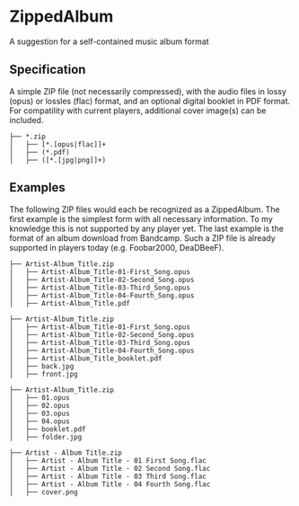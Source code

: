 # ZippedAlbum
A suggestion for a self-contained music album format

## Specification
A simple ZIP file (not necessarily compressed), with the audio files in lossy (opus) or lossles (flac) format, and an optional digital booklet in PDF format. For compatility with current players, additional cover image(s) can be included.

```
├── *.zip
│   ├── [*.[opus|flac]]+
│   ├── (*.pdf)
│   ├── ([*.[jpg|png]]+)
```

## Examples
The following ZIP files would each be recognized as a ZippedAlbum. The first example is the simplest form with all necessary information. To my knowledge this is not supported by any player yet. The last example is the format of an album download from Bandcamp. Such a ZIP file is already supported in players today (e.g. Foobar2000, DeaDBeeF). 

```
├── Artist-Album_Title.zip
│   ├── Artist-Album_Title-01-First_Song.opus
│   ├── Artist-Album_Title-02-Second_Song.opus
│   ├── Artist-Album_Title-03-Third_Song.opus
│   ├── Artist-Album_Title-04-Fourth_Song.opus
│   ├── Artist-Album_Title.pdf
```

```
├── Artist-Album_Title.zip
│   ├── Artist-Album_Title-01-First_Song.opus
│   ├── Artist-Album_Title-02-Second_Song.opus
│   ├── Artist-Album_Title-03-Third_Song.opus
│   ├── Artist-Album_Title-04-Fourth_Song.opus
│   ├── Artist-Album_Title_booklet.pdf
│   ├── back.jpg
│   ├── front.jpg
```

```
├── Artist-Album_Title.zip
│   ├── 01.opus
│   ├── 02.opus
│   ├── 03.opus
│   ├── 04.opus
│   ├── booklet.pdf
│   ├── folder.jpg
```

```
├── Artist - Album Title.zip
│   ├── Artist - Album Title - 01 First Song.flac
│   ├── Artist - Album Title - 02 Second Song.flac
│   ├── Artist - Album Title - 03 Third Song.flac
│   ├── Artist - Album Title - 04 Fourth Song.flac
│   ├── cover.png
```
